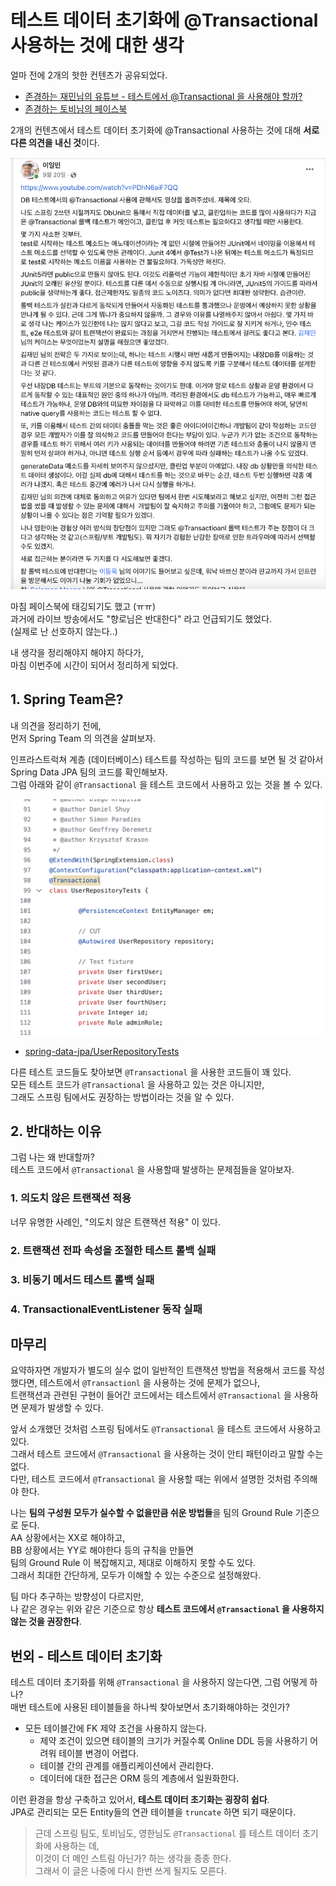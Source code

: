 # 테스트 데이터 초기화에 @Transactional 사용하는 것에 대한 생각

얼마 전에 2개의 핫한 컨텐츠가 공유되었다.  

- [존경하는 재민님의 유튜브 - 테스트에서 @Transactional 을 사용해야 할까?](https://www.youtube.com/watch?v=PDhN6aiF7QQ)
- [존경하는 토비님의 페이스북](https://www.facebook.com/tobyilee/posts/pfbid037KmQz4TbwBfgkAXc8JjMjipMesF9iuTTWvMtUKirr3742cGfvVrq4Aft33CGmLWSl)

2개의 컨텐츠에서 테스트 데이터 초기화에 @Transactional 사용하는 것에 대해 **서로 다른 의견을 내신 것**이다. 

![intro](./images/intro.png)

마침 페이스북에 태깅되기도 했고 (ㅠㅠ)  
과거에 라이브 방송에서도 "향로님은 반대한다" 라고 언급되기도 했었다.  
(실제로 난 선호하지 않는다..)  
  
내 생각을 정리해야지 해야지 하다가,  
마침 이번주에 시간이 되어서 정리하게 되었다.  
  
## 1. Spring Team은?

내 의견을 정리하기 전에,  
먼저 Spring Team 의 의견을 살펴보자.  
  
인프라스트럭쳐 계층 (데이터베이스) 테스트를 작성하는 팀의 코드를 보면 될 것 같아서 Spring Data JPA 팀의 코드를 확인해보자.  
그럼 아래와 같이 `@Transactional` 을 테스트 코드에서 사용하고 있는 것을 볼 수 있다.  

![spring-team](./images/spring-team.png)

- [spring-data-jpa/UserRepositoryTests](https://github.com/spring-projects/spring-data-jpa/blob/main/spring-data-jpa/src/test/java/org/springframework/data/jpa/repository/UserRepositoryTests.java)

다른 테스트 코드들도 찾아보면 `@Transactional` 을 사용한 코드들이 꽤 있다.  
모든 테스트 코드가 `@Transactional` 을 사용하고 있는 것은 아니지만,  
그래도 스프링 팀에서도 권장하는 방법이라는 것을 알 수 있다.

## 2. 반대하는 이유

그럼 나는 왜 반대할까?  
테스트 코드에서 `@Transactional` 을 사용할때 발생하는 문제점들을 알아보자.

### 1. 의도치 않은 트랜잭션 적용

너무 유명한 사례인, "의도치 않은 트랜잭션 적용" 이 있다.  

### 2. 트랜잭션 전파 속성을 조절한 테스트 롤백 실패


### 3. 비동기 메서드 테스트 롤백 실패

### 4. TransactionalEventListener 동작 실패


## 마무리

요약하자면 개발자가 별도의 실수 없이 일반적인 트랜잭션 방법을 적용해서 코드를 작성했다면, 테스트에서 `@Transactionl` 을 사용하는 것에 문제가 없으나,  
트랜잭션과 관련된 구현이 들어간 코드에서는 테스트에서 `@Transactional` 을 사용하면 문제가 발생할 수 있다.  
  
앞서 소개했던 것처럼 스프링 팀에서도 `@Transactional` 을 테스트 코드에서 사용하고 있다.  
그래서 테스트 코드에서 `@Transactional` 을 사용하는 것이 안티 패턴이라고 말할 수는 없다.  
다만, 테스트 코드에서 `@Transactional` 을 사용할 때는 위에서 설명한 것처럼 주의해야 한다.  
  
나는 **팀의 구성원 모두가 실수할 수 없을만큼 쉬운 방법들**을 팀의 Ground Rule 기준으로 둔다.  
AA 상황에서는 XX로 해야하고,  
BB 상황에서는 YY로 해야한다 등의 규칙을 만들면   
팀의 Ground Rule 이 복잡해지고, 제대로 이해하지 못할 수도 있다.  
그래서 최대한 간단하게, 모두가 이해할 수 있는 수준으로 설정해왔다.  
  
팀 마다 추구하는 방향성이 다르지만,  
나 같은 경우는 위와 같은 기준으로 항상 **테스트 코드에서 `@Transactional` 을 사용하지 않는 것을 권장한다**.

## 번외 - 테스트 데이터 초기화

테스트 데이터 초기화를 위해 `@Transactional` 을 사용하지 않는다면, 그럼 어떻게 하나?  
매번 테스트에 사용된 테이블들을 하나씩 찾아보면서 초기화해야하는 것인가?  

- 모든 테이블간에 FK 제약 조건을 사용하지 않는다.
  - 제약 조건이 있으면 테이블의 크기가 커질수록 Online DDL 등을 사용하기 어려워 테이블 변경이 어렵다.
  - 테이블 간의 관계를 애플리케이션에서 관리한다.
  - 데이터에 대한 접근은 ORM 등의 계층에서 일원화한다.

이런 환경을 항상 구축하고 있어서, **테스트 데이터 초기화는 굉장히 쉽다**.  
JPA로 관리되는 모든 Entity들의 연관 테이블을 `truncate` 하면 되기 때문이다.


> 근데 스프링 팀도, 토비님도, 영한님도 `@Transactional` 를 테스트 데이터 초기화에 사용하는 데,   
> 이것이 더 메인 스트림 아닌가? 하는 생각을 종종 한다.  
> 그래서 이 글은 나중에 다시 한번 쓰게 될지도 모른다.